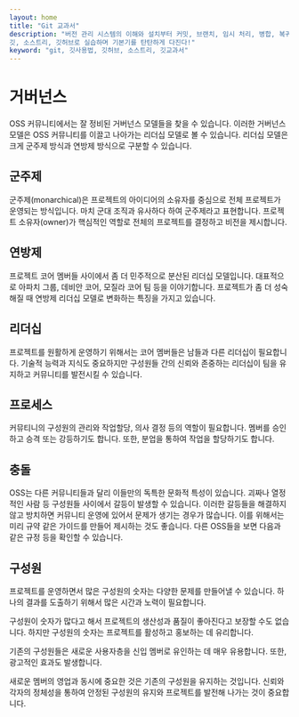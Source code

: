 ```yaml
---
layout: home
title: "Git 교과서"
description: "버전 관리 시스템의 이해와 설치부터 커밋, 브랜치, 임시 처리, 병합, 복귀, 서브모듈, 태그까지
깃, 소스트리, 깃허브로 실습하며 기본기를 탄탄하게 다진다!"
keyword: "git, 깃사용법, 깃허브, 소스트리, 깃교과서"
---
```

# 거버넌스
OSS 커뮤니티에서는 잘 정비된 거버넌스 모델들을 찾을 수 있습니다. 
이러한 거버넌스 모델은 OSS 커뮤니티를 이끌고 나아가는 리더십 모델로 볼 수 있습니다. 리더십 모델은 크게 군주제 방식과 연방제 방식으로 구분할 수 있습니다.

## 군주제
군주제(monarchical)은 프로젝트의 아이디어의 소유자를 중심으로 전체 프로젝트가 운영되는 방식입니다. 
마치 군대 조직과 유사하다 하여 군주제라고 표현합니다. 
프로젝트 소유자(owner)가 핵심적인 역할로 전체의 프로젝트를 결정하고 비전을 제시합니다.

## 연방제
프로젝트 코어 멤버들 사이에서 좀 더 민주적으로 분산된 리더십 모델입니다. 
대표적으로 아파치 그룹, 데비안 코어, 모질라 코어 팀 등을 이야기합니다. 
프로젝트가 좀 더 성숙해질 때 연방제 리더십 모델로 변화하는 특징을 가지고 있습니다.

## 리더십
프로젝트를 원활하게 운영하기 위해서는 코어 멤버들은 남들과 다른 리더십이 필요합니다. 
기술적 능력과 지식도 중요하지만 구성원들 간의 신뢰와 존중하는 리더십이 팀을 유지하고 커뮤니티를 발전시킬 수 있습니다.

## 프로세스
커뮤티니의 구성원의 관리와 작업할당, 의사 결정 등의 역할이 필요합니다. 멤버를 승인하고 승격 또는 강등하기도 합니다. 
또한, 분업을 통하여 작업을 할당하기도 합니다.

## 충돌
OSS는 다른 커뮤니티들과 달리 이들만의 독특한 문화적 특성이 있습니다. 
괴짜나 열정적인 사람 등 구성원들 사이에서 갈등이 발생할 수 있습니다. 
이러한 갈등들을 해결하지 않고 방치하면 커뮤니티 운영에 있어서 문제가 생기는 경우가 많습니다. 
이를 위해서는 미리 규약 같은 가이드를 만들어 제시하는 것도 좋습니다. 
다른 OSS들을 보면 다음과 같은 규정 등을 확인할 수 있습니다.

## 구성원
프로젝트를 운영하면서 많은 구성원의 숫자는 다양한 문제를 만들어낼 수 있습니다. 
하나의 결과를 도출하기 위해서 많은 시간과 노력이 필요합니다.

구성원이 숫자가 많다고 해서 프로젝트의 생산성과 품질이 좋아진다고 보장할 수도 없습니다. 
하지만 구성원의 숫자는 프로젝트를 활성하고 홍보하는 데 유리합니다.

기존의 구성원들은 새로운 사용자층을 신입 멤버로 유인하는 데 매우 유용합니다. 
또한, 광고적인 효과도 발생합니다.

새로운 멤버의 영업과 동시에 중요한 것은 기존의 구성원을 유지하는 것입니다.
신뢰와 각자의 정체성을 통하여 안정된 구성원의 유지와 프로젝트를 발전해 나가는 것이 중요합니다.
